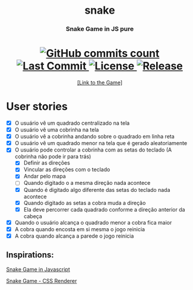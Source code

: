<h1 align="center">snake</h1>
<h3 align="center">Snake Game in JS pure</h3>

<h1 align="center">
    <a href="https://github.com/nicolas-oliveira/snake/commits/">
        <img alt="GitHub commits count" src="https://badgen.net/github/commits/nicolas-oliveira/snake"></img>
    </a>
    <a href="https://github.com/nicolas-oliveira/snake/commits/">
        <img alt="Last Commit" src="https://badgen.net/github/last-commit/nicolas-oliveira/snake"></img>
    </a>
    <a href="./LICENSE">
        <img alt="License" src="https://badgen.net/github/license/nicolas-oliveira/snake"></img>
    </a>
    <a href="#">
        <img alt="Release" src="https://badgen.net/github/release/nicolas-oliveira/snake"></img>
    </a>
</h1>
<p align="center">
    <a href="https://nicolas-oliveira.github.io/snake/">[Link to the Game]</a>
</p>

# User stories

- [x]  O usuário vê um quadrado centralizado na tela
- [x]  O usuário vê uma cobrinha na tela
- [x]  O usuário vê a cobrinha andando sobre o quadrado em linha reta
- [x]  O usuário vê um quadrado menor na tela que é gerado aleatoriamente
- [x]  O usuário pode controlar a cobrinha com as setas do teclado (A cobrinha não pode ir para trás)
    - [x]  Definir as direções
    - [x]  Vincular as direções com o teclado
    - [x]  Andar pelo mapa
    - [ ]  Quando digitado o a mesma direção nada acontece
    - [x]  Quando é digitado algo diferente das setas do teclado nada acontece
    - [x]  Quando digitado as setas a cobra muda a direção
    - [x]  Ela deve percorrer cada quadrado conforme a direção anterior da cabeça
- [x]  Quando o usuário alcança o quadrado menor a cobra fica maior
- [x]  A cobra quando encosta em si mesma o jogo reinicia
- [x]  A cobra quando alcança a parede o jogo reinicia

## Inspirations:

[Snake Game in Javascript](https://codepen.io/borkro/pen/JvZJxq)

[Snake Game - CSS Renderer](https://codepen.io/jackrugile/pen/IHbvh?editors=0110)
